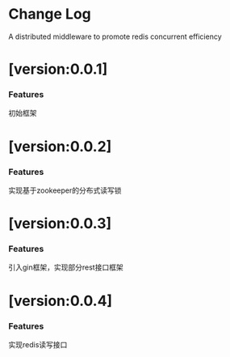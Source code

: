 # Change Log

A distributed middleware to promote redis concurrent efficiency

# [version:0.0.1]
### Features
初始框架

# [version:0.0.2]
### Features
实现基于zookeeper的分布式读写锁

# [version:0.0.3]
### Features
引入gin框架，实现部分rest接口框架

# [version:0.0.4]
### Features
实现redis读写接口